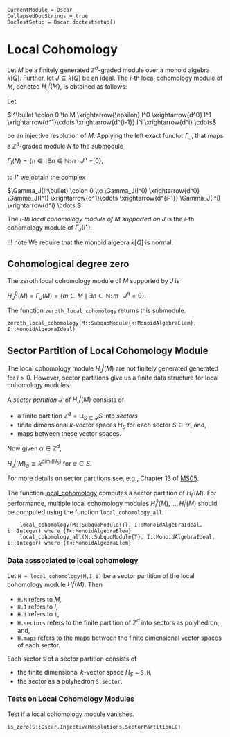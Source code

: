 ```@meta
CurrentModule = Oscar
CollapsedDocStrings = true
DocTestSetup = Oscar.doctestsetup()
```

# Local Cohomology
Let $M$ be a finitely generated $\mathbb{Z}^d$-graded module over a monoid algebra $k[Q]$. Further, let $J\subseteq k[Q]$ be an ideal. The $i$-th local cohomology module of $M$, denoted $H^i_J(M)$, is obtained as follows:

Let

$I^\bullet \colon 0 \to M \xrightarrow{\epsilon} I^0 \xrightarrow{d^0} I^1 \xrightarrow{d^1}\cdots \xrightarrow{d^{i-1}} I^i \xrightarrow{d^i} \cdots$

be an injective resolution of $M$. Applying the left exact functor $\Gamma_J$, that maps a $\mathbb{Z}^d$-graded module $N$ to the submodule

$\Gamma_I(N) = \{n \in \mid \exists n \in \mathbb{N} \colon n\cdot J^n = 0\},$

to $I^\bullet$ we obtain the complex

$\Gamma_J(I^\bullet) \colon 0 \to \Gamma_J(I^0) \xrightarrow{d^0} \Gamma_J(I^1) \xrightarrow{d^1}\cdots \xrightarrow{d^{i-1}} \Gamma_J(I^i) \xrightarrow{d^i} \cdots.$

The *$i$-th local cohomology module of $M$ supported on $J$* is the $i$-th cohomology module of $\Gamma_J(I^\bullet)$.

!!! note
    We require that the monoid algebra $k[Q]$ is normal. 

## Cohomological degree zero
The zeroth local cohomology module of $M$ supported by $J$ is

$H^0_J(M) = \Gamma_J(M) = \{m\in M \mid \exists n \in \mathbb{N} \colon m\cdot J^n = 0\}.$

The function `zeroth_local_cohomology` returns this submodule. 

```@docs
zeroth_local_cohomology(M::SubquoModule{<:MonoidAlgebraElem}, I::MonoidAlgebraIdeal)
```

## Sector Partition of Local Cohomology Module
The local cohomology module $H^i_J(M)$ are not finitely generated generated for $i>0$. However, sector partitions give us a finite data structure for local cohomology modules.

A *sector partition* $\mathcal{S}$ of $H^i_J(M)$ consists of

- a finite partition $\mathbb{Z}^d = \sqcup_{S\in \mathcal{S}} S$ into *sectors*
- finite dimensional $k$-vector spaces $H_S$ for each sector $S\in \mathcal{S}$, and,
- maps between these vector spaces.

Now given $\alpha \in \mathbb{Z}^d$,

$H^i_J(M)_\alpha \cong k^{\dim(H_S)} \text{ for } \alpha \in S.$

For more details on sector partitions see, e.g., Chapter 13 of [MS05](@cite).

The function [local_cohomology](@ref) computes a sector partition of $H^i_I(M)$. For performance, multiple local cohomology modules $H^1_I(M),\dots,H^i_I(M)$ should be computed using the function `local_cohomology_all`.

```@docs
    local_cohomology(M::SubquoModule{T}, I::MonoidAlgebraIdeal, i::Integer) where {T<:MonoidAlgebraElem}
    local_cohomology_all(M::SubquoModule{T}, I::MonoidAlgebraIdeal, i::Integer) where {T<:MonoidAlgebraElem}
```

### Data asssociated to local cohomology
Let `H = local_cohomology(M,I,i)` be a sector partition of the local cohomology module $H^i_I(M)$. Then

- `H.M` refers to $M$,
- `H.I` refers to $I$,
- `H.i` refers to `i`,
- `H.sectors` refers to the finite partition of $\mathbb{Z}^d$ into sectors as polyhedron, and,
- `H.maps` refers to the maps between the finite dimensional vector spaces of each sector. 

Each sector `S` of a sector partition consists of

- the finite dimensional $k$-vector space $H_S$ = `S.H`,
- the sector as a polyhedron `S.sector`. 

### Tests on Local Cohomology Modules
Test if a local cohomology module vanishes. 
```@docs
is_zero(S::Oscar.InjectiveResolutions.SectorPartitionLC)
```
